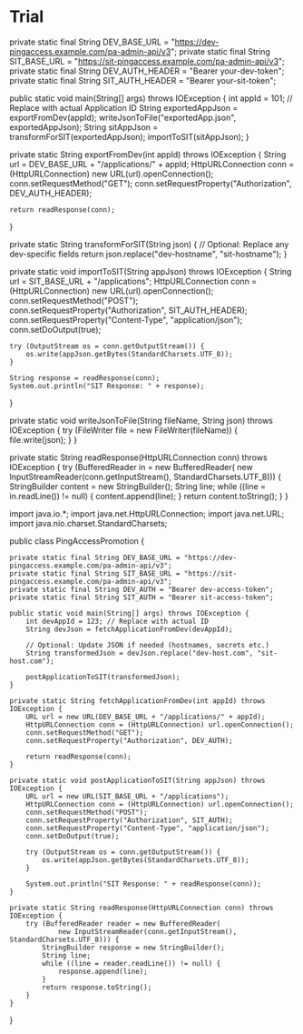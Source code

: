 # Trial
private static final String DEV_BASE_URL = "https://dev-pingaccess.example.com/pa-admin-api/v3";
private static final String SIT_BASE_URL = "https://sit-pingaccess.example.com/pa-admin-api/v3";
private static final String DEV_AUTH_HEADER = "Bearer your-dev-token";
private static final String SIT_AUTH_HEADER = "Bearer your-sit-token";

public static void main(String[] args) throws IOException {
    int appId = 101; // Replace with actual Application ID
    String exportedAppJson = exportFromDev(appId);
    writeJsonToFile("exportedApp.json", exportedAppJson);
    String sitAppJson = transformForSIT(exportedAppJson);
    importToSIT(sitAppJson);
}

private static String exportFromDev(int appId) throws IOException {
    String url = DEV_BASE_URL + "/applications/" + appId;
    HttpURLConnection conn = (HttpURLConnection) new URL(url).openConnection();
    conn.setRequestMethod("GET");
    conn.setRequestProperty("Authorization", DEV_AUTH_HEADER);

    return readResponse(conn);
}

private static String transformForSIT(String json) {
    // Optional: Replace any dev-specific fields
    return json.replace("dev-hostname", "sit-hostname");
}

private static void importToSIT(String appJson) throws IOException {
    String url = SIT_BASE_URL + "/applications";
    HttpURLConnection conn = (HttpURLConnection) new URL(url).openConnection();
    conn.setRequestMethod("POST");
    conn.setRequestProperty("Authorization", SIT_AUTH_HEADER);
    conn.setRequestProperty("Content-Type", "application/json");
    conn.setDoOutput(true);

    try (OutputStream os = conn.getOutputStream()) {
        os.write(appJson.getBytes(StandardCharsets.UTF_8));
    }

    String response = readResponse(conn);
    System.out.println("SIT Response: " + response);
}

private static void writeJsonToFile(String fileName, String json) throws IOException {
    try (FileWriter file = new FileWriter(fileName)) {
        file.write(json);
    }
}

private static String readResponse(HttpURLConnection conn) throws IOException {
    try (BufferedReader in = new BufferedReader(
            new InputStreamReader(conn.getInputStream(), StandardCharsets.UTF_8))) {
        StringBuilder content = new StringBuilder();
        String line;
        while ((line = in.readLine()) != null) {
            content.append(line);
        }
        return content.toString();
    }
}

import java.io.*;
import java.net.HttpURLConnection;
import java.net.URL;
import java.nio.charset.StandardCharsets;

public class PingAccessPromotion {

    private static final String DEV_BASE_URL = "https://dev-pingaccess.example.com/pa-admin-api/v3";
    private static final String SIT_BASE_URL = "https://sit-pingaccess.example.com/pa-admin-api/v3";
    private static final String DEV_AUTH = "Bearer dev-access-token";
    private static final String SIT_AUTH = "Bearer sit-access-token";

    public static void main(String[] args) throws IOException {
        int devAppId = 123; // Replace with actual ID
        String devJson = fetchApplicationFromDev(devAppId);

        // Optional: Update JSON if needed (hostnames, secrets etc.)
        String transformedJson = devJson.replace("dev-host.com", "sit-host.com");

        postApplicationToSIT(transformedJson);
    }

    private static String fetchApplicationFromDev(int appId) throws IOException {
        URL url = new URL(DEV_BASE_URL + "/applications/" + appId);
        HttpURLConnection conn = (HttpURLConnection) url.openConnection();
        conn.setRequestMethod("GET");
        conn.setRequestProperty("Authorization", DEV_AUTH);

        return readResponse(conn);
    }

    private static void postApplicationToSIT(String appJson) throws IOException {
        URL url = new URL(SIT_BASE_URL + "/applications");
        HttpURLConnection conn = (HttpURLConnection) url.openConnection();
        conn.setRequestMethod("POST");
        conn.setRequestProperty("Authorization", SIT_AUTH);
        conn.setRequestProperty("Content-Type", "application/json");
        conn.setDoOutput(true);

        try (OutputStream os = conn.getOutputStream()) {
            os.write(appJson.getBytes(StandardCharsets.UTF_8));
        }

        System.out.println("SIT Response: " + readResponse(conn));
    }

    private static String readResponse(HttpURLConnection conn) throws IOException {
        try (BufferedReader reader = new BufferedReader(
                new InputStreamReader(conn.getInputStream(), StandardCharsets.UTF_8))) {
            StringBuilder response = new StringBuilder();
            String line;
            while ((line = reader.readLine()) != null) {
                response.append(line);
            }
            return response.toString();
        }
    }
}


